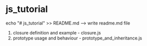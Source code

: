 # js_tutorial
 echo "# js_tutorial" >> README.md --> write readme.md file

 1. closure definition and example - closure.js
 2. prototype usage and behaviour  - prototype_and_inheritance.js
 